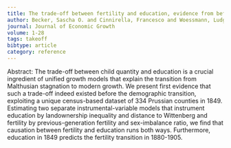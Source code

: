 ```yaml
---
title: The trade-off between fertility and education, evidence from before the demographic transition
author: Becker, Sascha O. and Cinnirella, Francesco and Woessmann, Ludger
journal: Journal of Economic Growth
volume: 1-28
tags: takeoff
bibtype: article
category: reference
---
```

Abstract: The trade-off between child quantity and education is a crucial ingredient of unified growth models that explain the transition from Malthusian stagnation to modern growth. We present first evidence that such a trade-off indeed existed before the demographic transition, exploiting a unique census-based dataset of 334 Prussian counties in 1849. Estimating two separate instrumental-variable models that instrument education by landownership inequality and distance to Wittenberg and fertility by previous-generation fertility and sex-imbalance ratio, we find that causation between fertility and education runs both ways. Furthermore, education in 1849 predicts the fertility transition in 1880-1905.
